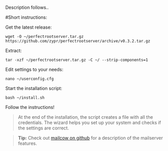Description follows..


#Short instructions:

Get the latest release:
```
wget -O ~/perfectrootserver.tar.gz https://github.com/zypr/perfectrootserver/archive/v0.3.2.tar.gz
```

Extract:
```
tar -xzf ~/perfectrootserver.tar.gz -C ~/ --strip-components=1
```

Edit settings to your needs:
```
nano ~/userconfig.cfg
```

Start the installation script:
```
bash ~/install.sh
```

Follow the instructions! 

> At the end of the installation, the script creates a file with all the credentials. The wizard helps you set up your system and checks if the settings are correct.

> **Tip:** Check out [mailcow on github](https://github.com/andryyy/mailcow) for a description of the mailserver features.  
